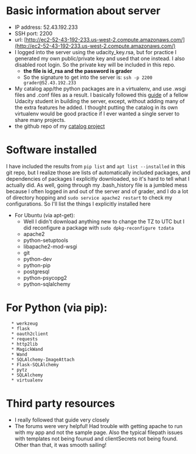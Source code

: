 # Basic information about server
  * IP address: 52.43.192.233
  * SSH port: 2200
  * url: [http://ec2-52-43-192-233.us-west-2.compute.amazonaws.com/](http://ec2-52-43-192-233.us-west-2.compute.amazonaws.com/)
  * I logged into the server using the udacity_key.rsa, but for practice I generated my own public/private key and used that one instead.  I also disabled root login.  So the private key will be included in this repo.
      * **the file is id_rsa and the password is grader**
      * So the signature to get into the server is: `ssh -p 2200 grader@52.43.192.233`
  * My catalog app/the python packages are in a virtualenv, and use .wsgi files and .conf files as a result.   I basically followed this [guide](https://github.com/stueken/FSND-P5_Linux-Server-Configuration) of a fellow Udacity student in building the server, except, without adding many of the extra features he added. I thought putting the catalog in its own virtualenv would be good practice if I ever wanted a single server to share many projects.
  * the github repo of my [catalog project](https://github.com/snackattas/LizardApp) 

# Software installed
  I have included the results from `pip list` and `apt list --installed` in this git repo, but I realize those are lists of automatically included packages, and dependencies of packages I explicitly downloaded, so it's hard to tell what I actually did. As well, going through my .bash_history file is a jumbled mess because I often logged in and out of the server and of grader, and I do a lot of directory hopping and `sudo service apache2 restart` to check my configurations.  So I'll list the things I explicitly installed here
  * For Ubuntu (via apt-get):
      * Well I didn't download anything new to change the TZ to UTC but I did reconfigure a package with `sudo dpkg-reconfigure tzdata`
      * apache2
      * python-setuptools
      * libapache2-mod-wsgi
      * git
      * python-dev
      * python-pip
      * postgresql
      * python-psycopg2
      * python-sqlalchemy
  # For Python (via pip):
      * werkzeug
      * flask
      * oauth2client
      * requests
      * http2lib
      * MagickWand
      * Wand
      * SQLAlchemy-ImageAttach
      * Flask-SQLAlchemy
      * pytz
      * SQLAlchemy
      * virtualenv

# Third party resources
  * I really followed that guide very closely 
  * The forums were very helpful! Had trouble with getting apache to run with my app and not the sample page.  Also the typical filepath issues with templates not being founud and clientSecrets not being found.  Other than that, it was smooth sailing!
 
